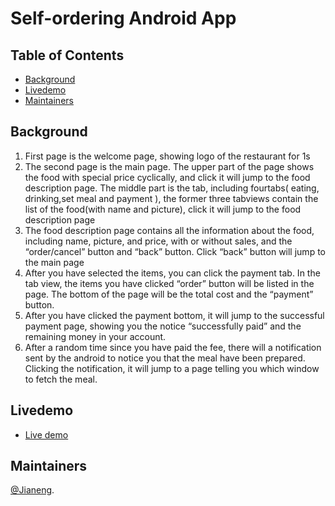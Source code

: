 # Self-ordering Android App

## Table of Contents
- [Background](#background)
- [Livedemo](#livedemo) 
- [Maintainers](#maintainers)

## Background
1. First page is the welcome page, showing logo of the restaurant for 1s 
2. The second page is the main page. The upper part of the page shows the food with  special price cyclically, and click it will jump to the food description page. The middle part is the tab, including fourtabs( eating, drinking,set meal and payment ),  the former three tabviews contain the list of the food(with name and picture), click  it will jump to the food description page 
3. The food description page contains all the information about the food, including  name, picture, and price, with or without sales, and the “order/cancel” button and  “back” button. Click “back” button will jump to the main page 
4. After you have selected the items, you can click the payment tab. In the tab view,  the items you have clicked “order” button will be listed in the page. The bottom of  the page will be the total cost and the “payment” button.
5. After you have clicked the payment bottom, it will jump to the successful payment  page, showing you the notice “successfully paid” and the remaining money in your  account.
6. After a random time since you have paid the fee, there will a notification sent by  the android to notice you that the meal have been prepared. Clicking the  notification, it will jump to a page telling you which window to fetch the meal.

## Livedemo 
- [Live demo](http://users.du.se/~h19jiali/Github_video/LiveDemo-foodOrderingApp.mp4)

## Maintainers
[@Jianeng](https://github.com/jianengli).
